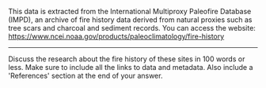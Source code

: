 
This data is extracted from the International Multiproxy Paleofire Database (IMPD), an archive of fire history data derived from natural proxies such as tree scars and charcoal and sediment records. You can access the website: https://www.ncei.noaa.gov/products/paleoclimatology/fire-history

----------

Discuss the research about the fire history of these sites in 100 words or less. Make sure to include all the links to data and metadata. Also include a 'References' section at the end of your answer.